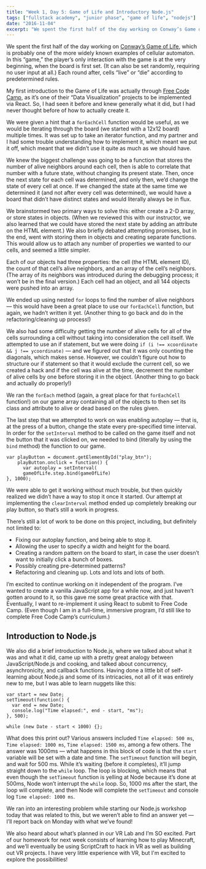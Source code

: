 ```yaml
---
title: "Week 1, Day 5: Game of Life and Introductory Node.js"
tags: ["fullstack academy", "junior phase", "game of life", "nodejs"]
date: "2016-11-04"
excerpt: "We spent the first half of the day working on Conway’s Game of Life, which is probably one of the more widely known examples of cellular automaton. In this “game,” the player’s only interaction with the game is at the very beginning, when the board is first set. (It can also be set randomly, requiring no user input at all.) Each round after, cells “live” or “die” according to predetermined rules."
---
```


We spent the first half of the day working on [Conway’s Game of Life](https://en.wikipedia.org/wiki/Conway%27s_Game_of_Life), which is probably one of the more widely known examples of cellular automaton. In this “game,” the player’s only interaction with the game is at the very beginning, when the board is first set. (It can also be set randomly, requiring no user input at all.) Each round after, cells “live” or “die” according to predetermined rules.

My first introduction to the Game of Life was actually through [Free Code Camp](https://www.freecodecamp.com/), as it’s one of their “Data Visualization” projects to be implemented via React. So, I had seen it before and knew generally what it did, but I had never thought before of how to actually create it.

We were given a hint that a `forEachCell` function would be useful, as we would be iterating through the board (we started with a 12x12 board) multiple times. It was set up to take an iterator function, and my partner and I had some trouble understanding how to implement it, which meant we put it off, which meant that we didn’t use it quite as much as we should have.

We knew the biggest challenge was going to be a function that stores the number of alive neighbors around each cell, then is able to correlate that number with a future state, without changing its present state. Then, once the next state for each cell was determined, and only then, we’d change the state of every cell at once. If we changed the state at the same time we determined it (and not after every cell was determined), we would have a board that didn’t have distinct states and would literally always be in flux.

 We brainstormed two primary ways to solve this: either create a 2-D array, or store states in objects. (When we reviewed this with our instructor, we also learned that we could have stored the next state by adding an attribute on the HTML element.) We also briefly debated attempting promises, but in the end, went with storing them in objects and creating separate functions. This would allow us to attach any number of properties we wanted to our cells, and seemed a little simpler.

Each of our objects had three properties: the cell (the HTML element ID), the count of that cell’s alive neighbors, and an array of the cell’s neighbors. (The array of its neighbors was introduced during the debugging process; it won’t be in the final version.) Each cell had an object, and all 144 objects were pushed into an array.

We ended up using nested `for` loops to find the number of alive neighbors — this would have been a great place to use our `forEachCell` function, but again, we hadn’t written it yet. (Another thing to go back and do in the refactoring/cleaning up process!)

We also had some difficulty getting the number of alive cells for all of the cells surrounding a cell without taking into consideration the cell itself. We attempted to use an if statement, but we were doing `if (i !== xcoordinate && j !== ycoordinate)` — and we figured out that it was only counting the diagonals, which makes sense. However, we couldn’t figure out how to structure our if statement so that it would exclude the current cell, so we created a hack and if the cell was alive at the time, decrement the number of alive cells by one before storing it in the object. (Another thing to go back and actually do properly!)

We ran the `forEach` method (again, a great place for that `forEachCell` function!) on our game array containing all of the objects to then set its class and attribute to alive or dead based on the rules given.

The last step that we attempted to work on was enabling autoplay — that is, at the press of a button, change the state every pre-specified time interval. In order for the `setInterval` method to be called on the game itself and not the button that it was clicked on, we needed to bind (literally by using the `bind` method) the function to our game.

```
var playButton = document.getElementById("play_btn");
    playButton.onclick = function() {
      var autoplay = setInterval(
      gameOfLife.step.bind(gameOfLife)
}, 1000);
```

We were able to get it working without much trouble, but then quickly realized we didn’t have a way to stop it once it started. Our attempt at implementing the `clearInterval` method ended up completely breaking our play button, so that’s still a work in progress.

There’s still a lot of work to be done on this project, including, but definitely not limited to:

* Fixing our autoplay function, and being able to stop it.
* Allowing the user to specify a width and height for the board.
* Creating a random pattern on the board to start, in case the user doesn’t want to initially click a bunch of boxes.
* Possibly creating pre-determined patterns?
* Refactoring and cleaning up. Lots and lots and lots of both.

I’m excited to continue working on it independent of the program. I’ve wanted to create a vanilla JavaScript app for a while now, and just haven’t gotten around to it, so this gave me some great practice with that. Eventually, I want to re-implement it using React to submit to Free Code Camp. (Even though I am in a full-time, immersive program, I’d still like to complete Free Code Camp’s curriculum.)

## Introduction to Node.js

We also did a brief introduction to Node.js, where we talked about what it was and what it did, came up with a pretty great analogy between JavaScript/Node.js and cooking, and talked about concurrency, asynchronicity, and callback functions. Having done a little bit of self-learning about Node.js and some of its intricacies, not all of it was entirely new to me, but I was able to learn nuggets like this:

```
var start = new Date;
setTimeout(function() {
  var end = new Date;
  console.log("Time elapsed:", end - start, "ms");
}, 500);

while (new Date - start < 1000) {};
```

What does this print out?  Various answers included `Time elapsed: 500 ms`, `Time elapsed: 1000 ms`, `Time elapsed: 1500 ms`, among a few others. The answer was 1000ms — what happens in this block of code is that the `start` variable will be set with a date and time. The `setTimeout` function will begin, and wait for 500 ms. While it’s waiting (before it completes), it’ll jump straight down to the `while` loop. The loop is blocking, which means that even though the `setTimeout` function is yelling at Node because it’s done at 500ms, Node won’t interrupt the `while` loop. So, 1000 ms after the start, the loop will complete, and then Node will complete the `setTimeout` and console log `Time elapsed: 1000 ms`.

We ran into an interesting problem while starting our Node.js workshop today that was related to this, but we weren’t able to find an answer yet — I’ll report back on Monday with what we’ve found!

We also heard about what’s planned in our VR Lab and I’m SO excited. Part of our homework for next week consists of learning how to play Minecraft, and we’ll eventually be using ScriptCraft to hack in VR as well as building out VR projects. I have very little experience with VR, but I'm excited to explore the possibilities!
